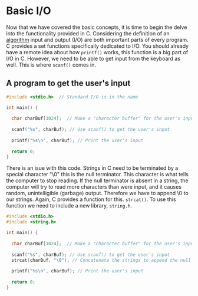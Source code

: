 # Basic I/O  

Now that we have covered the basic concepts, it is time to begin the delve into the functionality provided in C. Considering the definition of an [algorithm](https://www.cs.purdue.edu/homes/spa/courses/cs182/algorithms-rego.pdf)
input and output (I/O) are both important parts of every program. C provides a set functions specifically dedicated to I/O. You should already have a remote idea about how ```printf()``` works, this function is a big
part of I/O in C. However, we need to be able to get input from the keyboard as well. This is where ```scanf()``` comes in.  

## A program to get the user's input
```C
#include <stdio.h>  // Standard I/O is in the name

int main() {
  
  char charBuf[1024];  // Make a "character buffer" for the user's input
  
  scanf("%s", charBuf); // Use scanf() to get the user's input
  
  printf("%s\n", charBuf); // Print the user's input
  
  return 0;
}
```  

There is an isue with this code. Strings in C need to be terminated by a special character "\0" this is the null terminator. This character is what tells the computer to stop reading. If the null terminator
is absent in a string, the computer will try to read more characters than were input, and it causes random, unintelligible (garbage) output. Therefore we have to append \0 to our strings.
Again, C provides a function for this. ```strcat()```. To use this function we need to include a new library, ```string.h```.  

```C
#include <stdio.h>  
#include <string.h>

int main() {
  
  char charBuf[1024];  // Make a "character buffer" for the user's input
  
  scanf("%s", charBuf); // Use scanf() to get the user's input
  strcat(charBuf, "\0"); // Concatenate the strings to append the null terminator.
  
  printf("%s\n", charBuf); // Print the user's input
  
  return 0;
}
```
